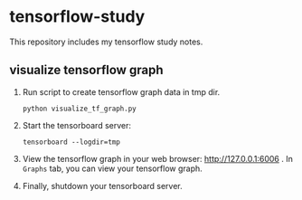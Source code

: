 # tensorflow-study

This repository includes my tensorflow study notes.

## visualize tensorflow graph
1. Run script to create tensorflow graph data in tmp dir.
    ```
    python visualize_tf_graph.py
    ```

1. Start the tensorboard server:
    ```
    tensorboard --logdir=tmp
    ```

1. View the tensorflow graph in your web browser: http://127.0.0.1:6006 . In `Graphs` tab, you can view your tensorflow graph.

1. Finally, shutdown your tensorboard server.
